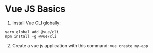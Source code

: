 # Vue JS Basics

1. Install Vue CLI globally:

```
yarn global add @vue/cli
npm install -g @vue/cli
```

2. Create a vue js application with this command: `vue create my-app`

